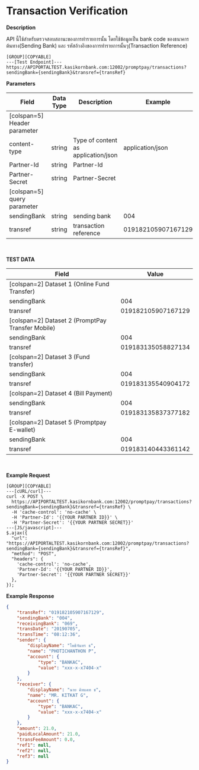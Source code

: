 # Transaction Verification

**Description**

API นี้ใช้สำหรับตรวจสอบสถานะของการทำรายการนั้น โดยใช้ข้อมูลเป็น bank code ของธนาคารต้นทาง(Sending Bank) และ รหัสอ้างอิงของการทำรายการนั้นๆ(Transaction Reference)

```
[GROUP][COPYABLE]
---[Test Endpoint]---
https://APIPORTALTEST.kasikornbank.com:12002/promptpay/transactions?sendingBank={sendingBank}&transref={transRef}
```

**Parameters**

| Field                        | Data Type | Description                         | Example            | Mandatory |
| ---------------------------- | --------- | ----------------------------------- | ------------------ | :-------: |
| [colspan=5] Header parameter |
| content-type                 | string    | Type of content as application/json | application/json   |     Y     |
| Partner-Id                   | string    | Partner-Id                          |                    |     Y     |
| Partner-Secret               | string    | Partner-Secret                      |                    |     Y     |
| [colspan=5] query parameter  |
| sendingBank                  | string    | sending bank                        | 004                |     Y     |
| transref                     | string    | transaction reference               | 019182105907167129 |     Y     |

<br />

**TEST DATA**

| Field                                             | Value              |
| ------------------------------------------------- | ------------------ |
| [colspan=2] Dataset 1 (Online Fund Transfer)      |
| sendingBank                                       | 004                |
| transref                                          | 019182105907167129 |
| [colspan=2] Dataset 2 (PromptPay Transfer Mobile) |
| sendingBank                                       | 004                |
| transref                                          | 019183135058827134 |
| [colspan=2] Dataset 3 (Fund transfer)             |
| sendingBank                                       | 004                |
| transref                                          | 019183135540904172 |
| [colspan=2] Dataset 4 (Bill Payment)              |
| sendingBank                                       | 004                |
| transref                                          | 019183135837377182 |
| [colspan=2] Dataset 5 (Promptpay E-wallet)        |
| sendingBank                                       | 004                |
| transref                                          | 019183140443361142 |

<br />

**Example Request**

```
[GROUP][COPYABLE]
---[cURL/curl]---
curl -X POST \
  https://APIPORTALTEST.kasikornbank.com:12002/promptpay/transactions?sendingBank={sendingBank}&transref={transRef} \
  -H 'cache-control': 'no-cache' \
  -H 'Partner-Id': '{{YOUR PARTNER ID}}' \
  -H 'Partner-Secret': '{{YOUR PARTNER SECRET}}'
---[JS/javascript]---
$.ajax({
  "url": "https://APIPORTALTEST.kasikornbank.com:12002/promptpay/transactions?sendingBank={sendingBank}&transref={transRef}",
  "method": "POST",
  "headers": {
    'cache-control': 'no-cache',
    'Partner-Id': '{{YOUR PARTNER ID}}',
    'Partner-Secret': '{{YOUR PARTNER SECRET}}'
  },
});
```

**Example Response**

```json
{
    "transRef": "019182105907167129",
    "sendingBank": "004",
    "receivingBank": "069",
    "transDate": "20190705",
    "transTime": "08:12:36",
    "sender": {
        "displayName": "โพธิจันทร ธ",
        "name": "PHOTICHANTHON P",
        "account": {
            "type": "BANKAC",
            "value": "xxx-x-x7404-x"
        }
    },
    "receiver": {
        "displayName": "นาย คิทแคท ช",
        "name": "MR. KITKAT G",
        "account": {
            "type": "BANKAC",
            "value": "xxx-x-x7404-x"
        }
    },
    "amount": 21.0,
    "paidLocalAmount": 21.0,
    "transFeeAmount": 0.0,
    "ref1": null,
    "ref2": null,
    "ref3": null
}
```
